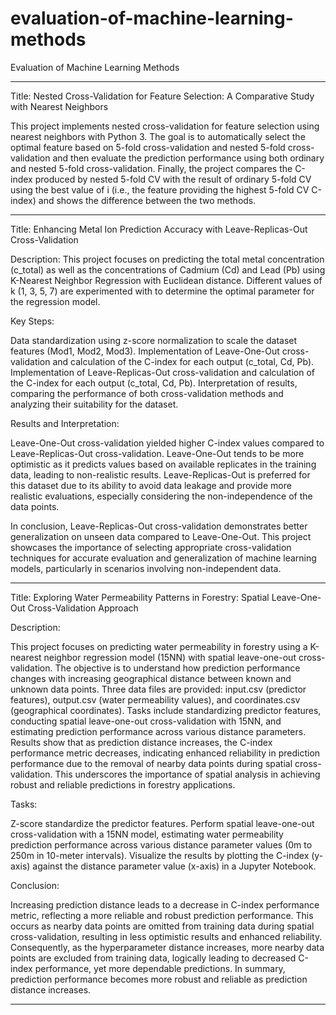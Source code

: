 # evaluation-of-machine-learning-methods
Evaluation of Machine Learning Methods
******************************************************************************************************
Title: Nested Cross-Validation for Feature Selection: A Comparative Study with Nearest Neighbors

This project implements nested cross-validation for feature selection using nearest neighbors with Python 3. The goal is to automatically select the optimal feature based on 5-fold cross-validation and nested 5-fold cross-validation and then evaluate the prediction performance using both ordinary and nested 5-fold cross-validation. Finally, the project compares the C-index produced by nested 5-fold CV with the result of ordinary 5-fold CV using the best value of i (i.e., the feature providing the highest 5-fold CV C-index) and shows the difference between the two methods.
******************************************************************************************************
Title: Enhancing Metal Ion Prediction Accuracy with Leave-Replicas-Out Cross-Validation

Description:
This project focuses on predicting the total metal concentration (c_total) as well as the concentrations of Cadmium (Cd) and Lead (Pb) using K-Nearest Neighbor Regression with Euclidean distance. Different values of k (1, 3, 5, 7) are experimented with to determine the optimal parameter for the regression model.

Key Steps:

Data standardization using z-score normalization to scale the dataset features (Mod1, Mod2, Mod3).
Implementation of Leave-One-Out cross-validation and calculation of the C-index for each output (c_total, Cd, Pb).
Implementation of Leave-Replicas-Out cross-validation and calculation of the C-index for each output (c_total, Cd, Pb).
Interpretation of results, comparing the performance of both cross-validation methods and analyzing their suitability for the dataset.

Results and Interpretation:

Leave-One-Out cross-validation yielded higher C-index values compared to Leave-Replicas-Out cross-validation.
Leave-One-Out tends to be more optimistic as it predicts values based on available replicates in the training data, leading to non-realistic results. Leave-Replicas-Out is preferred for this dataset due to its ability to avoid data leakage and provide more realistic evaluations, especially considering the non-independence of the data points. 

In conclusion, Leave-Replicas-Out cross-validation demonstrates better generalization on unseen data compared to Leave-One-Out. This project showcases the importance of selecting appropriate cross-validation techniques for accurate evaluation and generalization of machine learning models, particularly in scenarios involving non-independent data.
******************************************************************************************************
Title: Exploring Water Permeability Patterns in Forestry: Spatial Leave-One-Out Cross-Validation Approach

Description:

This project focuses on predicting water permeability in forestry using a K-nearest neighbor regression model (15NN) with spatial leave-one-out cross-validation. The objective is to understand how prediction performance changes with increasing geographical distance between known and unknown data points. Three data files are provided: input.csv (predictor features), output.csv (water permeability values), and coordinates.csv (geographical coordinates). Tasks include standardizing predictor features, conducting spatial leave-one-out cross-validation with 15NN, and estimating prediction performance across various distance parameters. Results show that as prediction distance increases, the C-index performance metric decreases, indicating enhanced reliability in prediction performance due to the removal of nearby data points during spatial cross-validation. This underscores the importance of spatial analysis in achieving robust and reliable predictions in forestry applications.

Tasks:

Z-score standardize the predictor features.
Perform spatial leave-one-out cross-validation with a 15NN model, estimating water permeability prediction performance across various distance parameter values (0m to 250m in 10-meter intervals).
Visualize the results by plotting the C-index (y-axis) against the distance parameter value (x-axis) in a Jupyter Notebook.

Conclusion:

Increasing prediction distance leads to a decrease in C-index performance metric, reflecting a more reliable and robust prediction performance. This occurs as nearby data points are omitted from training data during spatial cross-validation, resulting in less optimistic results and enhanced reliability. Consequently, as the hyperparameter distance increases, more nearby data points are excluded from training data, logically leading to decreased C-index performance, yet more dependable predictions. In summary, prediction performance becomes more robust and reliable as prediction distance increases.
******************************************************************************************************






